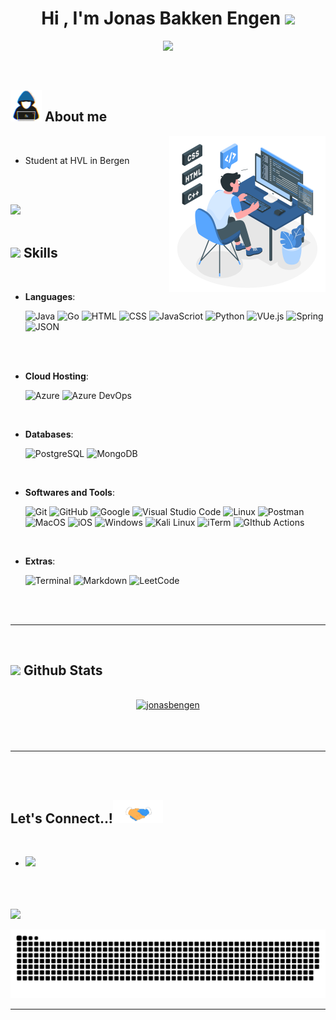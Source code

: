
<h1 align="center"><b>Hi , I'm Jonas Bakken Engen </b><img src="https://media.giphy.com/media/hvRJCLFzcasrR4ia7z/giphy.gif" width="35"></h1>
<!--  -->
<p align="center">
     <a href="https://github.com/DenverCoder1/readme-typing-svg"><img src="https://readme-typing-svg.herokuapp.com?font=Time+New+Roman&color=cyan&size=25&center=true&vCenter=true&width=600&height=100&lines=Jonas+Bakken+Engen..&hearts;++;Computer+Engineer+Student,;Active+Learner,;Love+to+learn+new+stuffs..<3"></a>

</p>

<br>



	
## <picture><img src = "https://github.com/jonasbengen/jonasbengen/raw/main/assets/mdImages/about_me.gif" width = 50px></picture> **About me**

<picture> <img align="right" src="https://github.com/jonasbengen/jonasbengen/raw/main/assets/mdImages/programming.svg" width = 250px></picture>
<!--<picture> <img align="right" src="https://camo.githubusercontent.com/fccc48b6169ceac0aefe692ba3b97edd8ddcf66284362fec64c4117bbfb1c1ad/68747470733a2f2f6d656469612e67697068792e636f6d2f6d656469612f4356744e6538346868594639752f67697068792e676966" width = 250px></picture> -->
<br>

- Student at HVL in Bergen

<br><br>

<img src="https://user-images.githubusercontent.com/73097560/115834477-dbab4500-a447-11eb-908a-139a6edaec5c.gif"><br><br>

## <img src="https://media2.giphy.com/media/QssGEmpkyEOhBCb7e1/giphy.gif?cid=ecf05e47a0n3gi1bfqntqmob8g9aid1oyj2wr3ds3mg700bl&rid=giphy.gif" width ="25"><b> Skills</b>
<br>

<p align="center">

- **Languages**:
    
    ![Java](https://img.shields.io/badge/Java-ED8B00?style=for-the-badge&logo=openjdk&logoColor=white)
    ![Go](https://img.shields.io/badge/Go-00ADD8?style=for-the-badge&logo=go&logoColor=white)
    ![HTML](https://img.shields.io/badge/HTML5-E34F26?style=for-the-badge&logo=html5&logoColor=white)
    ![CSS](https://img.shields.io/badge/CSS3-1572B6?style=for-the-badge&logo=css3&logoColor=white)
    ![JavaScriot](https://img.shields.io/badge/JavaScript-323330?style=for-the-badge&logo=javascript&logoColor=F7DF1E)
    ![Python](https://img.shields.io/badge/Python%20-%2314354C.svg?style=for-the-badge&logo=python&logoColor=white)
    ![VUe.js](https://img.shields.io/badge/Vue%20js-35495E?style=for-the-badge&logo=vuedotjs&logoColor=4FC08D)
    ![Spring](https://img.shields.io/badge/Spring-6DB33F?style=for-the-badge&logo=spring&logoColor=white)
    ![JSON](https://img.shields.io/badge/json-5E5C5C?style=for-the-badge&logo=json&logoColor=white)

<br>   

<!-- - **Front-End Development**: -->

   [//]:![HTML5](https://img.shields.io/badge/HTML5%20-%23E34F26.svg?style=for-the-badge&logo=html5&logoColor=white)
   [//]:![CSS3](https://img.shields.io/badge/CSS%20-%231572B6.svg?style=for-the-badge&logo=css3&logoColor=white)
   [//]:![JavaScript](https://img.shields.io/badge/JavaScript%20-%23F7DF1E.svg?style=for-the-badge&logo=javascript&logoColor=black)
   [//]:![VUe.js](https://img.shields.io/badge/Vue%20js-35495E?style=for-the-badge&logo=vuedotjs&logoColor=4FC08D)

<br>

- **Cloud Hosting**:

    ![Azure](https://img.shields.io/badge/microsoft%20azure-0089D6?style=for-the-badge&logo=microsoft-azure&logoColor=white)
    ![Azure DevOps](https://img.shields.io/badge/Azure_DevOps-0078D7?style=for-the-badge&logo=azure-devops&logoColor=white)
<br>

- **Databases**:
  
   ![PostgreSQL](https://img.shields.io/badge/PostgreSQL-316192?style=for-the-badge&logo=postgresql&logoColor=white)
   ![MongoDB](https://img.shields.io/badge/MongoDB-4EA94B?style=for-the-badge&logo=mongodb&logoColor=white)
<br>

- **Softwares and Tools**:

    ![Git](https://img.shields.io/badge/git-%23F05033.svg?style=for-the-badge&logo=git&logoColor=white)
    ![GitHub](https://img.shields.io/badge/github-%23121011.svg?style=for-the-badge&logo=github&logoColor=white)
    ![Google](https://img.shields.io/badge/google-%234285F4.svg?style=for-the-badge&logo=google&logoColor=white)
    ![Visual Studio Code](https://img.shields.io/badge/Visual%20Studio%20Code-0078d7.svg?style=for-the-badge&logo=visual-studio-code&logoColor=white)
    ![Linux](https://img.shields.io/badge/Linux-FCC624?style=for-the-badge&logo=linux&logoColor=black)
    ![Postman](https://img.shields.io/badge/Postman-FF6C37?style=for-the-badge&logo=Postman&logoColor=white)
    ![MacOS](https://img.shields.io/badge/mac%20os-000000?style=for-the-badge&logo=apple&logoColor=white)
    ![iOS](https://img.shields.io/badge/iOS-000000?style=for-the-badge&logo=ios&logoColor=white)
    ![Windows](https://img.shields.io/badge/Windows-0078D6?style=for-the-badge&logo=windows&logoColor=white)
    ![Kali Linux](https://img.shields.io/badge/Kali_Linux-557C94?style=for-the-badge&logo=kali-linux&logoColor=white)
    ![iTerm](https://img.shields.io/badge/iTerm2-000000?style=for-the-badge&logo=iterm2&logoColor=white)
    ![GIthub Actions](https://img.shields.io/badge/Github%20Actions-282a2e?style=for-the-badge&logo=githubactions&logoColor=367cfe)

<br>

- **Extras**:

    ![Terminal](https://img.shields.io/badge/Terminal-%23054020?style=for-the-badge&logo=gnu-bash&logoColor=white)
    ![Markdown](https://img.shields.io/badge/markdown-%23000000.svg?style=for-the-badge&logo=markdown&logoColor=white)
    ![LeetCode](https://img.shields.io/badge/-LeetCode-FFA116?style=for-the-badge&logo=LeetCode&logoColor=black)


</p>

<br>
<br>

-----

<br>


## <img src="https://media.giphy.com/media/iY8CRBdQXODJSCERIr/giphy.gif" width="35"><b> Github Stats </b>
<br>

<div align="center">

<a href="https://github.com/jonasbengen/">
<!--
  <img src="https://github-readme-stats.vercel.app/api?username=jonasbengen&include_all_commits=true&count_private=true&show_icons=true&line_height=20&title_color=7A7ADB&icon_color=2234AE&text_color=D3D3D3&bg_color=0,000000,130F40" width="450"/>-->
  <img src="https://github-readme-stats.vercel.app/api/top-langs?username=jonasbengen&show_icons=true&locale=en&layout=compact&line_height=20&title_color=7A7ADB&icon_color=2234AE&text_color=D3D3D3&bg_color=0,000000,130F40" width="375"  alt="jonasbengen"/>

</a>
</div>

<br>
<br>
<br>

-----

<br>
<br>

## <b> Let's Connect..!</b><img src="https://github.com/jonasbengen/jonasbengen/raw/main/assets/mdImages/handshake.gif" width ="80">
<br>
<div align='left'>

<ul>

<li>
<a href="https://linkedin.com/in/jonasbakkenengen/" target="_blank">
<img src="https://img.shields.io/badge/LinkedIn-0077B5?style=for-the-badge&logo=linkedin&logoColor=white alt=linkedin style="margin-bottom: 5px;"/>
</a>
</li>

<br>

<br>
	
</ul>
</div>

<br>
<img src="https://user-images.githubusercontent.com/73097560/115834477-dbab4500-a447-11eb-908a-139a6edaec5c.gif">

<p align="center">
  <img  src="https://raw.githubusercontent.com/Elanza-48/Elanza-48/main/resources/img/github-contribution-grid-snake.svg"
    alt="example" />
</p>

---
<br>

<!--Credit: [Jonas Bakken Engen](https://github.com/jonasbengen)-->


